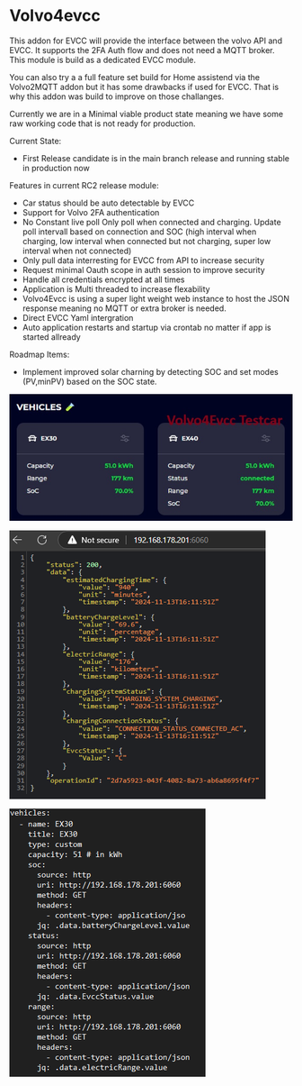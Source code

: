 # Volvo4evcc

This addon for EVCC will provide the interface between the volvo API and EVCC. It supports the 2FA Auth flow and does not need a MQTT broker. This module is build as a dedicated EVCC module. 

You can also try a a full feature set build for Home assistend via the Volvo2MQTT addon but it has some drawbacks if used for EVCC. That is why this addon was build to improve on those challanges.

Currently we are in a Minimal viable product state meaning we have some raw working code that is not ready for production. 

Current State:
- First Release candidate is in the main branch release and running stable in production now


Features in current RC2 release module:

- Car status should be auto detectable by EVCC
- Support for Volvo 2FA authentication
- No Constant live poll Only poll when connected and charging. Update poll intervall based on connection and SOC (high interval when charging, low interval when connected but not charging, super low interval when not connected)
- Only pull data interresting for EVCC from API to increase security
- Request minimal Oauth scope in auth session to improve security
- Handle all credentials encrypted at all times
- Application is Multi threaded to increase flexability 
- Volvo4Evcc is using a super light weight web instance to host the JSON response meaning no MQTT or extra broker is needed.
- Direct EVCC Yaml intergration
- Auto application restarts and startup via crontab no matter if app is started allready


Roadmap Items:

- Implement improved solar charning by detecting SOC and set modes (PV,minPV) based on the SOC state.
  
![alt text](./Images/cars.jpg)  

![alt text](./Images/1.png)

![alt text](./Images/2.png)
